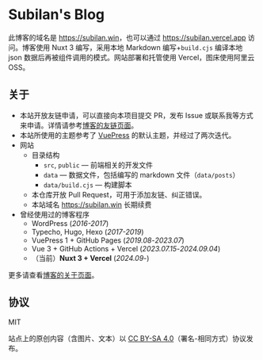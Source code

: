# Subilan's Blog

此博客的域名是 <https://subilan.win>，也可以通过 <https://subilan.vercel.app> 访问。博客使用 Nuxt 3 编写，采用本地 Markdown 编写+`build.cjs` 编译本地 json 数据后再被组件调用的模式。网站部署和托管使用 Vercel，图床使用阿里云 OSS。

## 关于

- 本站开放友链申请，可以直接向本项目提交 PR，发布 Issue 或联系我等方式来申请。详情请参考[博客的友链页面](https://subilan.win/pages/blogroll)。
- 本站所使用的主题参考了 [VuePress](https://vuepress.vuejs.org/) 的默认主题，并经过了两次迭代。
- 网站
  - 目录结构
      - `src`, `public` — 前端相关的开发文件
      - `data` — 数据文件，包括编写的 markdown 文件（`data/posts`）
      - `data/build.cjs` — 构建脚本
  - 本仓库开放 Pull Request，可用于添加友链、纠正错误。
  - 本站域名 https://subilan.win 长期续费
- 曾经使用过的博客程序
  - WordPress (*2016-2017*)
  - Typecho, Hugo, Hexo (*2017-2019*)
  - VuePress 1 + GitHub Pages (*2019.08*-*2023.07*)
  - Vue 3 + GitHub Actions + Vercel (*2023.07.15*-*2024.09.04*)
  - （当前）**Nuxt 3 + Vercel** (*2024.09*-)

更多请查看[博客的关于页面](https://subilan.win/pages/about)。

## 协议

MIT

站点上的原创内容（含图片、文本）以 [CC BY-SA 4.0](https://creativecommons.org/licenses/by-sa/4.0/deed.zh)（署名-相同方式）协议发布。
